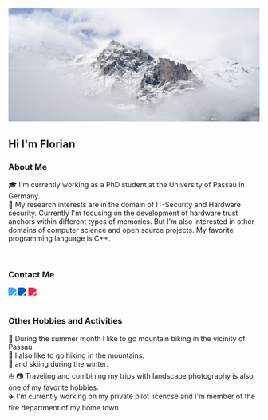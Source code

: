 ![plot](./img/Header.png)

## Hi I'm Florian

  
### About Me
:mortar_board: I'm currently working as a PhD student at the University of Passau in Germany.<br>
:key: My research interests are in the domain of IT-Security and Hardware security. Currently I'm focusing on the development  of hardware trust anchors within different types of memories. 
But I'm also interested in other domains of computer science and open source projects. My favorite programming language is C++.

<br>

### Contact Me



<a href="https://twitter.com/florianfrank93">
  <img align="left" style="filter: invert(0.5) sepia(1) saturate(5) hue-rotate(175deg)" width="20px" src="https://cdn.jsdelivr.net/npm/simple-icons@v3/icons/twitter.svg" width="35" />

</a>

<a href="https://www.linkedin.com/in/florian-frank-1287a21b5">
  <img align="left" style="filter: invert(0.5) sepia(73.7) saturate(91.5) hue-rotate(204deg)"  width="20px" src="https://cdn.jsdelivr.net/npm/simple-icons@v3/icons/linkedin.svg" width="35" />
</a>

<a href="https://www.instagram.com/florian__frank/">
  <img align="left" style="filter: invert(0.5) sepia(86) saturate(72.2) hue-rotate(339deg)"  width="20px" src="https://cdn.jsdelivr.net/npm/simple-icons@v3/icons/instagram.svg" width="35" />
</a>



<br><br>


### Other Hobbies and Activities

:bicyclist: During the summer month I like to go mountain biking in the vicinity of Passau. <br>
 :mount_fuji: I also like to go hiking in the mountains.<br>
 :ski: and skiing during the winter.<br>
 :boat: :camera: Traveling  and combining my trips with landscape photography is also one of my favorite hobbies.<br>
 :airplane: I'm currently working on my private pilot licencse and I'm member of the fire department of my home town.<br>
 
 
